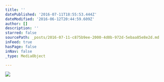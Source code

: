 ```yaml
---
title: ''
datePublished: '2016-07-11T18:55:53.444Z'
dateModified: '2016-06-12T20:44:59.609Z'
author: []
description: ''
starred: false
sourcePath: _posts/2016-07-11-c875b9ee-2000-4d0b-972d-5ebaa85e8e2d.md
inFeed: true
hasPage: false
inNav: false
_type: MediaObject

---
```

![](https://the-grid-user-content.s3-us-west-2.amazonaws.com/e979e62e-cc87-422b-a252-705c9aa4d06b.jpg)